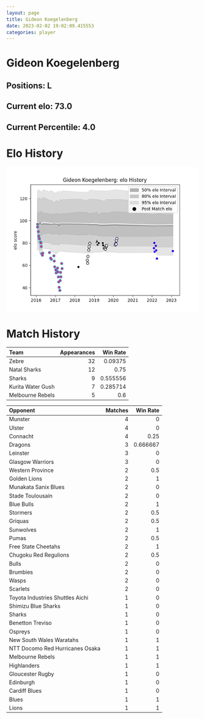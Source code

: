 ```yaml
---  
layout: page  
title: Gideon Koegelenberg  
date: 2023-02-02 19:02:09.415553  
categories: player  
---
```

# Gideon Koegelenberg

## Positions: L

## Current elo: 73.0

## Current Percentile: 4.0

# Elo History


![elo history](history_GideonKoegelenberg.png)
# Match History


| Team              |   Appearances |   Win Rate |
|:------------------|--------------:|-----------:|
| Zebre             |            32 |   0.09375  |
| Natal Sharks      |            12 |   0.75     |
| Sharks            |             9 |   0.555556 |
| Kurita Water Gush |             7 |   0.285714 |
| Melbourne Rebels  |             5 |   0.6      |

| Opponent                         |   Matches |   Win Rate |
|:---------------------------------|----------:|-----------:|
| Munster                          |         4 |   0        |
| Ulster                           |         4 |   0        |
| Connacht                         |         4 |   0.25     |
| Dragons                          |         3 |   0.666667 |
| Leinster                         |         3 |   0        |
| Glasgow Warriors                 |         3 |   0        |
| Western Province                 |         2 |   0.5      |
| Golden Lions                     |         2 |   1        |
| Munakata Sanix Blues             |         2 |   0        |
| Stade Toulousain                 |         2 |   0        |
| Blue Bulls                       |         2 |   1        |
| Stormers                         |         2 |   0.5      |
| Griquas                          |         2 |   0.5      |
| Sunwolves                        |         2 |   1        |
| Pumas                            |         2 |   0.5      |
| Free State Cheetahs              |         2 |   1        |
| Chugoku Red Regulions            |         2 |   0.5      |
| Bulls                            |         2 |   0        |
| Brumbies                         |         2 |   0        |
| Wasps                            |         2 |   0        |
| Scarlets                         |         2 |   0        |
| Toyota Industries Shuttles Aichi |         1 |   0        |
| Shimizu Blue Sharks              |         1 |   0        |
| Sharks                           |         1 |   0        |
| Benetton Treviso                 |         1 |   0        |
| Ospreys                          |         1 |   0        |
| New South Wales Waratahs         |         1 |   1        |
| NTT Docomo Red Hurricanes Osaka  |         1 |   1        |
| Melbourne Rebels                 |         1 |   1        |
| Highlanders                      |         1 |   1        |
| Gloucester Rugby                 |         1 |   0        |
| Edinburgh                        |         1 |   0        |
| Cardiff Blues                    |         1 |   0        |
| Blues                            |         1 |   1        |
| Lions                            |         1 |   1        |